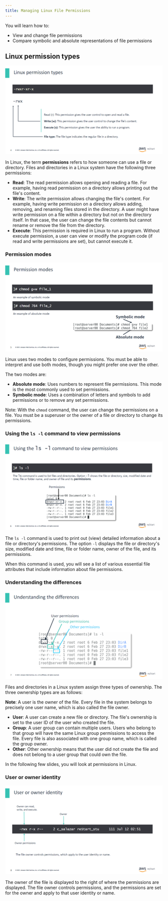 ```yaml
---
title: Managing Linux File Permissions
---
```

You will learn how to:

- View and change file permissions
- Compare symbolic and absolute representations of file permissions

## Linux permission types

![Linux permission types](../../../assets/day-8/permission_types.png)

In Linux, the term **permissions** refers to how someone can use a file or directory. Files and directories in a Linux system have the following three permissions:

- **Read**: The read permission allows opening and reading a file. For example, having read permission on a directory allows printing out the file's content.
- **Write**: The write permission allows changing the file's content. For example, having write permission on a directory allows adding, removing, and renaming files stored in the directory. A user might have write permission on a file within a directory but not on the directory itself. In that case, the user can change the file contents but cannot rename or remove the file from the directory.
- **Execute**: This permission is required in Linux to run a program. Without execute permission, a user can view or modify the program code (if read and write permissions are set), but cannot execute it.

### Permission modes

![Permission modes](../../../assets/day-8/permission_modes.png)

Linux uses two modes to configure permissions. You must be able to interpret and use both modes, though you might prefer one over the other.

The two modes are:

- **Absolute mode**: Uses numbers to represent file permissions. This mode is the most commonly used to set permissions.
- **Symbolic mode**: Uses a combination of letters and symbols to add permissions or to remove any set permissions.

Note: With the `chmod` command, the user can change the permissions on a file. You must be a superuser or the owner of a file or directory to change its permissions.

### Using the `ls -l` command to view permissions

![Using the ls -l command to view permissions](../../../assets/day-8/view_permissions.png)

The `ls -l` command is used to print out (view) detailed information about a file or directory's permissions. The option `-l` displays the file or directory's size, modified date and time, file or folder name, owner of the file, and its permissions.

When this command is used, you will see a list of various essential file attributes that include information about file permissions.

### Understanding the differences

![Understanding the differences](../../../assets/day-8/differences.png)

Files and directories in a Linux system assign three types of ownership. The three ownership types are as follows:

**Note**: A user is the owner of the file. Every file in the system belongs to precisely one user name, which is also called the file owner.

- **User**: A user can create a new file or directory. The file's ownership is set to the user ID of the user who created the file.
- **Group**: A user group can contain multiple users. Users who belong to that group will have the same Linux group permissions to access the file. Every file is also associated with one group name, which is called the group owner.
- **Other**: Other ownership means that the user did not create the file and does not belong to a user group that could own the file.

In the following few slides, you will look at permissions in Linux.

### User or owner identity

![User or owner identity](../../../assets/day-8/user_owner.png)

The owner of the file is displayed to the right of where the permissions are displayed. The file owner controls permissions, and the permissions are set for the owner and apply to that user identity or name.
